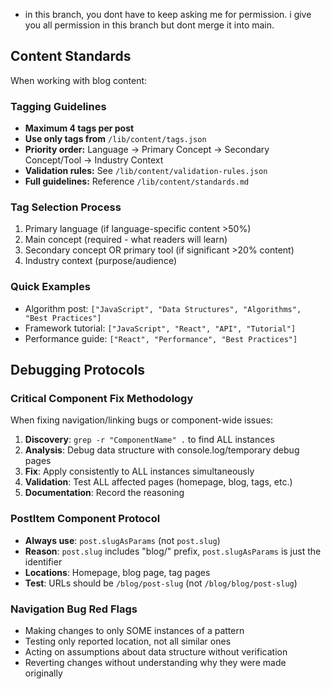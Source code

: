 - in this branch, you dont have to keep asking me for permission. i give you all permission in this branch but dont merge it into main.

## Content Standards

When working with blog content:

### Tagging Guidelines
- **Maximum 4 tags per post**
- **Use only tags from** `/lib/content/tags.json`
- **Priority order:** Language → Primary Concept → Secondary Concept/Tool → Industry Context
- **Validation rules:** See `/lib/content/validation-rules.json`
- **Full guidelines:** Reference `/lib/content/standards.md`

### Tag Selection Process
1. Primary language (if language-specific content >50%)
2. Main concept (required - what readers will learn)
3. Secondary concept OR primary tool (if significant >20% content)
4. Industry context (purpose/audience)

### Quick Examples
- Algorithm post: `["JavaScript", "Data Structures", "Algorithms", "Best Practices"]`
- Framework tutorial: `["JavaScript", "React", "API", "Tutorial"]`
- Performance guide: `["React", "Performance", "Best Practices"]`

## Debugging Protocols

### Critical Component Fix Methodology
When fixing navigation/linking bugs or component-wide issues:

1. **Discovery**: `grep -r "ComponentName" .` to find ALL instances
2. **Analysis**: Debug data structure with console.log/temporary debug pages
3. **Fix**: Apply consistently to ALL instances simultaneously 
4. **Validation**: Test ALL affected pages (homepage, blog, tags, etc.)
5. **Documentation**: Record the reasoning

### PostItem Component Protocol
- **Always use**: `post.slugAsParams` (not `post.slug`)
- **Reason**: `post.slug` includes "blog/" prefix, `post.slugAsParams` is just the identifier
- **Locations**: Homepage, blog page, tag pages
- **Test**: URLs should be `/blog/post-slug` (not `/blog/blog/post-slug`)

### Navigation Bug Red Flags
- Making changes to only SOME instances of a pattern
- Testing only reported location, not all similar ones
- Acting on assumptions about data structure without verification
- Reverting changes without understanding why they were made originally